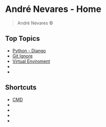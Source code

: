 # André Nevares - Home
> André Nevares &copy; 

## Top Topics
- [Python - Django](https://github.com/andrenevares/andrenevares/blob/master/python/Django/readme.md)
- [Git Ignore]()
- [Virtual Enviroment](https://github.com/andrenevares/andrenevares/blob/master/venv/virtual_enviroment.md)
- []()
- []()

## Shortcuts
- [CMD](https://github.com/andrenevares/andrenevares/blob/master/cmd/readme.md)
- []()
- []()
- []()
- []()


